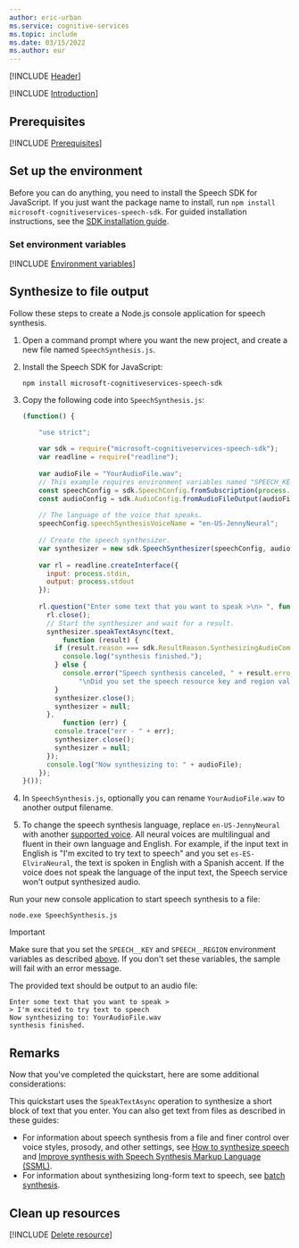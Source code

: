 ```yaml
---
author: eric-urban
ms.service: cognitive-services
ms.topic: include
ms.date: 03/15/2022
ms.author: eur
---
```


[!INCLUDE [Header](../../common/javascript.md)]

[!INCLUDE [Introduction](intro.md)]

## Prerequisites

[!INCLUDE [Prerequisites](../../common/azure-prerequisites.md)]

## Set up the environment

Before you can do anything, you need to install the Speech SDK for JavaScript. If you just want the package name to install, run `npm install microsoft-cognitiveservices-speech-sdk`. For guided installation instructions, see the [SDK installation guide](../../../quickstarts/setup-platform.md?pivots=programming-language-javascript).

### Set environment variables

[!INCLUDE [Environment variables](../../common/environment-variables.md)]

## Synthesize to file output

Follow these steps to create a Node.js console application for speech synthesis.

1. Open a command prompt where you want the new project, and create a new file named `SpeechSynthesis.js`.
1. Install the Speech SDK for JavaScript:
    ```console
    npm install microsoft-cognitiveservices-speech-sdk
    ```
1. Copy the following code into `SpeechSynthesis.js`:

    ```javascript
    (function() {

        "use strict";
        
        var sdk = require("microsoft-cognitiveservices-speech-sdk");
        var readline = require("readline");
        
        var audioFile = "YourAudioFile.wav";
        // This example requires environment variables named "SPEECH_KEY" and "SPEECH_REGION"
        const speechConfig = sdk.SpeechConfig.fromSubscription(process.env.SPEECH_KEY, process.env.SPEECH_REGION);
        const audioConfig = sdk.AudioConfig.fromAudioFileOutput(audioFile);
        
        // The language of the voice that speaks.
        speechConfig.speechSynthesisVoiceName = "en-US-JennyNeural"; 
        
        // Create the speech synthesizer.
        var synthesizer = new sdk.SpeechSynthesizer(speechConfig, audioConfig);
      
        var rl = readline.createInterface({
          input: process.stdin,
          output: process.stdout
        });
      
        rl.question("Enter some text that you want to speak >\n> ", function (text) {
          rl.close();
          // Start the synthesizer and wait for a result.
          synthesizer.speakTextAsync(text,
              function (result) {
            if (result.reason === sdk.ResultReason.SynthesizingAudioCompleted) {
              console.log("synthesis finished.");
            } else {
              console.error("Speech synthesis canceled, " + result.errorDetails +
                  "\nDid you set the speech resource key and region values?");
            }
            synthesizer.close();
            synthesizer = null;
          },
              function (err) {
            console.trace("err - " + err);
            synthesizer.close();
            synthesizer = null;
          });
          console.log("Now synthesizing to: " + audioFile);
        });
    }());
    ```

1. In `SpeechSynthesis.js`, optionally you can rename `YourAudioFile.wav` to another output filename.

1. To change the speech synthesis language, replace `en-US-JennyNeural` with another [supported voice](~/articles/ai-services/speech-service/supported-languages.md#prebuilt-neural-voices). All neural voices are multilingual and fluent in their own language and English. For example, if the input text in English is "I'm excited to try text to speech" and you set `es-ES-ElviraNeural`, the text is spoken in English with a Spanish accent. If the voice does not speak the language of the input text, the Speech service won't output synthesized audio.

Run your new console application to start speech synthesis to a file:

```console
node.exe SpeechSynthesis.js
```

> [!IMPORTANT]
> Make sure that you set the `SPEECH__KEY` and `SPEECH__REGION` environment variables as described [above](#set-environment-variables). If you don't set these variables, the sample will fail with an error message.

The provided text should be output to an audio file:

```console
Enter some text that you want to speak >
> I'm excited to try text to speech
Now synthesizing to: YourAudioFile.wav
synthesis finished.
```

## Remarks
Now that you've completed the quickstart, here are some additional considerations:

This quickstart uses the `SpeakTextAsync` operation to synthesize a short block of text that you enter. You can also get text from files as described in these guides:
- For information about speech synthesis from a file and finer control over voice styles, prosody, and other settings, see [How to synthesize speech](~/articles/ai-services/speech-service/how-to-speech-synthesis.md) and [Improve synthesis with Speech Synthesis Markup Language (SSML)](~/articles/ai-services/speech-service/speech-synthesis-markup.md).
- For information about synthesizing long-form text to speech, see [batch synthesis](~/articles/ai-services/speech-service/batch-synthesis.md). 

## Clean up resources

[!INCLUDE [Delete resource](../../common/delete-resource.md)]
